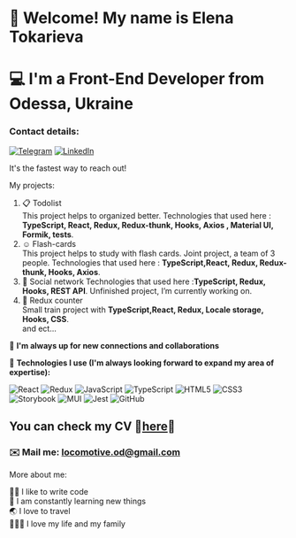 # 💃 Welcome! My name is Elena Tokarieva
# 💻 I'm a Front-End Developer from Odessa, Ukraine

### Contact details:
[![Telegram](https://img.shields.io/badge/Telegram-2CA5E0?style=for-the-badge&logo=telegram&logoColor=white)](https://t.me/Elena_prekrasnaya_od)
[![LinkedIn](https://img.shields.io/badge/linkedin-%230077B5.svg?style=for-the-badge&logo=linkedin&logoColor=white)](https://www.linkedin.com/in/elena-tokarieva)


It's the fastest way to reach out!

My projects:

1. 📋 Todolist                                                                                                                                                    
This project helps to organized better. Technologies that used here : **TypeScript, React, Redux, Redux-thunk, Hooks, Axios , Material UI, Formik, tests**.           
2. ☺️ Flash-cards                                                                                                                                                   
This project helps to study with flash cards. Joint project, a team of 3 people. Technologies that used here : **TypeScript,React, Redux, Redux-thunk, Hooks, Axios**.                                                                                                                                                                
3. 👾 Social network                                                                                                                                                                                                                                                                                                                Technologies that used here :**TypeScript, Redux, Hooks, REST API**. Unfinished project, I’m currently working on.                                                        
4. 🐑 Redux counter                                                                                                                                                                                                                                                                                                                   
Small train project with **TypeScript,React, Redux, Locale storage, Hooks, CSS**.                                                                                                                                                                                                                                                 
and ect...                                                                                                                                                                    


🎯 **I'm always up for new connections and collaborations**

🖤 **Technologies I use (I'm always looking forward to expand my area of expertise):**

![React](https://img.shields.io/badge/react-%2320232a.svg?style=for-the-badge&logo=react&logoColor=%2361DAFB)
![Redux](https://img.shields.io/badge/redux-%23593d88.svg?style=for-the-badge&logo=redux&logoColor=white)
![JavaScript](https://img.shields.io/badge/javascript-%23323330.svg?style=for-the-badge&logo=javascript&logoColor=%23F7DF1E)
![TypeScript](https://img.shields.io/badge/typescript-%23007ACC.svg?style=for-the-badge&logo=typescript&logoColor=white)
![HTML5](https://img.shields.io/badge/html5-%23E34F26.svg?style=for-the-badge&logo=html5&logoColor=white)
![CSS3](https://img.shields.io/badge/css3-%231572B6.svg?style=for-the-badge&logo=css3&logoColor=white)
![Storybook](https://img.shields.io/badge/-Storybook-FF4785?style=for-the-badge&logo=storybook&logoColor=white)
![MUI](https://img.shields.io/badge/MUI-%230081CB.svg?style=for-the-badge&logo=mui&logoColor=white)
![Jest](https://img.shields.io/badge/-jest-%23C21325?style=for-the-badge&logo=jest&logoColor=white)
![GitHub](https://img.shields.io/badge/github-%23121011.svg?style=for-the-badge&logo=github&logoColor=white)

## You can check my CV 🍒[here](https://www.linkedin.com/in/elena-tokarieva)🍒

### ✉️ Mail me: locomotive.od@gmail.com


More about me:

👩‍💻 I like to write code                                                                                                                                                    
🥅 I am constantly learning new things                                                                                                                                      
🌏 I love to travel                                                                                                                                                         
👨‍👩‍👧 I love my life and my family 
